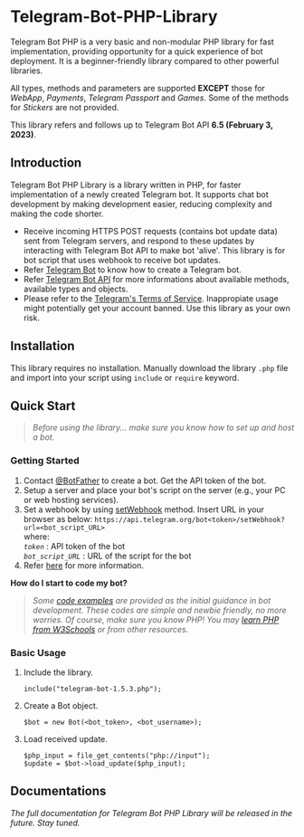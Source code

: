 # Telegram-Bot-PHP-Library
Telegram Bot PHP is a very basic and non-modular PHP library for fast implementation, providing opportunity for a quick experience of bot deployment. It is a beginner-friendly library compared to other powerful libraries.

All types, methods and parameters are supported **EXCEPT** those for *WebApp*, *Payments*, *Telegram Passport* and *Games*. Some of the methods for *Stickers* are not provided.

This library refers and follows up to Telegram Bot API **6.5 (February 3, 2023)**.

## Introduction
Telegram Bot PHP Library is a library written in PHP, for faster implementation of a newly created Telegram bot. It supports chat bot development by making development easier, reducing complexity and making the code shorter.
- Receive incoming HTTPS POST requests (contains bot update data) sent from Telegram servers, and respond to these updates by interacting with Telegram Bot API to make bot 'alive'. This library is for bot script that uses webhook to receive bot updates.
- Refer [Telegram Bot](https://core.telegram.org/bots) to know how to create a Telegram bot.
- Refer [Telegram Bot API](https://core.telegram.org/bots/api) for more informations about available methods, available types and objects.
- Please refer to the [Telegram's Terms of Service](https://telegram.org/tos). Inappropiate usage might potentially get your account banned. Use this library as your own risk.

## Installation
This library requires no installation. Manually download the library `.php` file and import into your script using `include` or `require` keyword.

## Quick Start
> *Before using the library... make sure you know how to set up and host a bot.*

### Getting Started
1. Contact [@BotFather](https://t.me/botfather) to create a bot. Get the API token of the bot.
2. Setup a server and place your bot's script on the server (e.g., your PC or web hosting services).
3. Set a webhook by using [setWebhook](https://core.telegram.org/bots/api#setwebhook) method. Insert URL in your browser as below:
   `https://api.telegram.org/bot<token>/setWebhook?url=<bot_script_URL>`<br>
   where:<br>
   *`token`* : API token of the bot<br>
   *`bot_script_URL`* : URL of the script for the bot
4. Refer [here](https://core.telegram.org/bots) for more information.

**How do I start to code my bot?**
> *Some [code examples](Code%20Examples) are provided as the initial guidance in bot development. These codes are simple and newbie friendly, no more worries. Of course, make sure you know PHP! You may [learn PHP from W3Schools](https://www.w3schools.com/php/default.asp) or from other resources.*

### Basic Usage
1. Include the library.

    ```
    include("telegram-bot-1.5.3.php");
    ```
2. Create a Bot object.

    ```
    $bot = new Bot(<bot_token>, <bot_username>);
    ```
3. Load received update.

    ```
    $php_input = file_get_contents("php://input");
    $update = $bot->load_update($php_input);
    ```

## Documentations
*The full documentation for Telegram Bot PHP Library will be released in the future. Stay tuned.*
